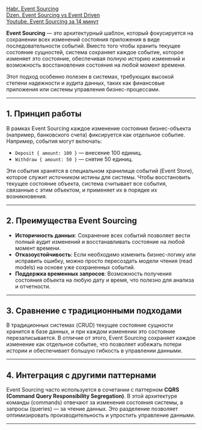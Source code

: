 
[Habr. Event Sourcing](https://habr.com/ru/companies/otus/articles/518282/)  
[Dzen. Event Sourcing vs Event Driven](https://dzen.ru/a/ZnplFqt9R3T5UKSc)  
[Youtube. Event Sourcing за 14 минут](https://www.youtube.com/watch?v=fYkBqXQKvtw&embeds_referring_euri=https%3A%2F%2F)  

**Event Sourcing** — это архитектурный шаблон, который фокусируется на сохранении всех изменений состояния приложения в виде последовательности событий. Вместо того чтобы хранить текущее состояние сущностей, система сохраняет каждое событие, которое изменяет это состояние, обеспечивая полную историю изменений и возможность восстановления состояния на любой момент времени. 

Этот подход особенно полезен в системах, требующих высокой степени надежности и аудита данных, таких как финансовые приложения или системы управления бизнес-процессами.

---

## 1. **Принцип работы**

В рамках Event Sourcing каждое изменение состояния бизнес-объекта (например, банковского счета) фиксируется как отдельное событие. Например, события могут включать:

- `Deposit { amount: 100 }` — внесение 100 единиц.
- `Withdraw { amount: 50 }` — снятие 50 единиц.

Эти события хранятся в специальном хранилище событий (Event Store), которое служит источником истины для системы. Чтобы восстановить текущее состояние объекта, система считывает все события, связанные с этим объектом, и применяет их в порядке их возникновения.

---

## 2. **Преимущества Event Sourcing**

- **Историчность данных**: Сохранение всех событий позволяет вести полный аудит изменений и восстанавливать состояние на любой момент времени.
- **Отказоустойчивость**: Если необходимо изменить бизнес-логику или исправить ошибку, можно просто пересоздать модели чтения (read models) на основе уже сохраненных событий.
- **Поддержка временных запросов**: Возможность получения состояния объекта на любую дату и время, что полезно для анализа и отчетности.

---

## 3. **Сравнение с традиционными подходами**

В традиционных системах (CRUD) текущее состояние сущности хранится в базе данных, и при каждом изменении это состояние перезаписывается. В отличие от этого, Event Sourcing сохраняет каждое изменение как отдельное событие, что позволяет избежать потери истории и обеспечивает большую гибкость в управлении данными.

---

## 4. **Интеграция с другими паттернами**

Event Sourcing часто используется в сочетании с паттерном **CQRS (Command Query Responsibility Segregation)**. В этой архитектуре команды (commands) отвечают за изменения состояния системы, а запросы (queries) — за чтение данных. Это разделение позволяет оптимизировать производительность и упростить управление данными.

---
